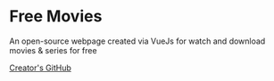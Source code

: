 # Free Movies

An open-source webpage created via VueJs for watch and download movies & series for free


[Creator's GitHub](https://github.com/arjomand-dev)
